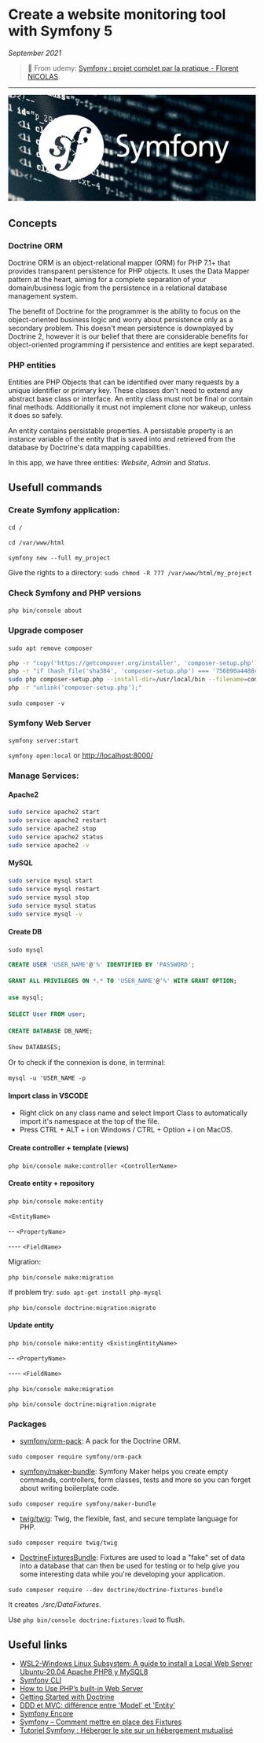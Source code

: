 # Create a website monitoring tool with Symfony 5

_September 2021_

> 🔨 From udemy: [Symfony : projet complet par la pratique - Florent NICOLAS](https://www.udemy.com/course/monitoring-de-site-web-avec-symfony/).

---

![logo](_readme-img/symfony-logo.png)

## Concepts

### Doctrine ORM

Doctrine ORM is an object-relational mapper (ORM) for PHP 7.1+ that provides transparent persistence for PHP objects. It uses the Data Mapper pattern at the heart, aiming for a complete separation of your domain/business logic from the persistence in a relational database management system.

The benefit of Doctrine for the programmer is the ability to focus on the object-oriented business logic and worry about persistence only as a secondary problem. This doesn't mean persistence is downplayed by Doctrine 2, however it is our belief that there are considerable benefits for object-oriented programming if persistence and entities are kept separated.

### PHP entities

Entities are PHP Objects that can be identified over many requests by a unique identifier or primary key. These classes don't need to extend any abstract base class or interface. An entity class must not be final or contain final methods. Additionally it must not implement clone nor wakeup, unless it does so safely.

An entity contains persistable properties. A persistable property is an instance variable of the entity that is saved into and retrieved from the database by Doctrine's data mapping capabilities.

In this app, we have three entities: _Website_, _Admin_ and _Status_.

## Usefull commands

### Create Symfony application:

`cd /`

`cd /var/www/html`

`symfony new --full my_project`

Give the rights to a directory: `sudo chmod -R 777 /var/www/html/my_project`

### Check Symfony and PHP versions

`php bin/console about`

### Upgrade composer

`sudo apt remove composer`

```bash
php -r "copy('https://getcomposer.org/installer', 'composer-setup.php');"
php -r "if (hash_file('sha384', 'composer-setup.php') === '756890a4488ce9024fc62c56153228907f1545c228516cbf63f885e036d37e9a59d27d63f46af1d4d07ee0f76181c7d3') { echo 'Installer verified'; } else { echo 'Installer corrupt'; unlink('composer-setup.php'); } echo PHP_EOL;"
sudo php composer-setup.php --install-dir=/usr/local/bin --filename=composer
php -r "unlink('composer-setup.php');"
```

`sudo composer -v`

### Symfony Web Server

`symfony server:start`

`symfony open:local` or [http://localhost:8000/](http://localhost:8000/)

### Manage Services:

#### Apache2

```bash
sudo service apache2 start
sudo service apache2 restart
sudo service apache2 stop
sudo service apache2 status
sudo service apache2 -v
```

#### MySQL

```bash
sudo service mysql start
sudo service mysql restart
sudo service mysql stop
sudo service mysql status
sudo service mysql -v
```

#### Create DB

`sudo mysql`

```sql
CREATE USER 'USER_NAME'@'%' IDENTIFIED BY 'PASSWORD';

GRANT ALL PRIVILEGES ON *.* TO 'USER_NAME'@'%' WITH GRANT OPTION;

use mysql;

SELECT User FROM user;

CREATE DATABASE DB_NAME;

Show DATABASES;

```

Or to check if the connexion is done, in terminal:

`mysql -u 'USER_NAME -p`

#### Import class in VSCODE

- Right click on any class name and select Import Class to automatically import it's namespace at the top of the file.
- Press CTRL + ALT + i on Windows / CTRL + Option + i on MacOS.

#### Create controller + template (views)

`php bin/console make:controller <ControllerName>`

#### Create entity + repository

`php bin/console make:entity`

`<EntityName>`

-- `<PropertyName>`

---- `<FieldName>`

Migration:

`php bin/console make:migration`

If problem try: `sudo apt-get install php-mysql`

`php bin/console doctrine:migration:migrate`

#### Update entity

`php bin/console make:entity <ExistingEntityName>`

-- `<PropertyName>`

---- `<FieldName>`

`php bin/console make:migration`

`php bin/console doctrine:migration:migrate`

### Packages

- [symfony/orm-pack](https://packagist.org/packages/symfony/orm-pack): A pack for the Doctrine ORM.

`sudo composer require symfony/orm-pack`

- [symfony/maker-bundle](https://packagist.org/packages/symfony/maker-bundle): Symfony Maker helps you create empty commands, controllers, form classes, tests and more so you can forget about writing boilerplate code.

`sudo composer require symfony/maker-bundle`

- [twig/twig](https://packagist.org/packages/twig/twig): Twig, the flexible, fast, and secure template language for PHP.

`sudo composer require twig/twig`

- [DoctrineFixturesBundle](https://symfony.com/bundles/DoctrineFixturesBundle/current/index.html): Fixtures are used to load a "fake" set of data into a database that can then be used for testing or to help give you some interesting data while you're developing your application.

`sudo composer require --dev doctrine/doctrine-fixtures-bundle`

It creates _./src/DataFixtures_.

Use `php bin/console doctrine:fixtures:load` to flush.

## Useful links

- [WSL2-Windows Linux Subsystem: A guide to install a Local Web Server Ubuntu-20.04 Apache,PHP8 y MySQL8](https://dev.to/aitorsol/wsl2-windows-linux-subsystem-a-guide-to-install-a-local-web-server-ubuntu-20-04-apache-php8-y-mysql8-3bbk)
- [Symfony CLI](https://symfony.com/download)
- [How to Use PHP’s built-in Web Server](https://symfony.com/doc/4.4/setup/built_in_web_server.html)
- [Getting Started with Doctrine](https://www.doctrine-project.org/projects/doctrine-orm/en/2.9/tutorials/getting-started.html#getting-started-with-doctrine)
- [DDD et MVC: différence entre 'Model' et 'Entity'](https://www.it-swarm-fr.com/fr/php/ddd-et-mvc-difference-entre-model-et-entity/969716076/)
- [Symfony Encore](https://grafikart.fr/tutoriels/encore-symfony-1075)
- [Symfony – Comment mettre en place des Fixtures](https://blog.gary-houbre.fr/developpement/symfony/symfony-comment-mettre-en-place-des-fixtures)
- [Tutoriel Symfony : Héberger le site sur un hébergement mutualisé](https://www.youtube.com/watch?v=AAap9qRHgIk)
